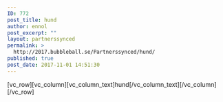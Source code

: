 ```yaml
---
ID: 772
post_title: hund
author: ennol
post_excerpt: ""
layout: partnerssynced
permalink: >
  http://2017.bubbleball.se/Partnerssynced/hund/
published: true
post_date: 2017-11-01 14:51:30
---
```

[vc_row][vc_column][vc_column_text]hund[/vc_column_text][/vc_column][/vc_row]